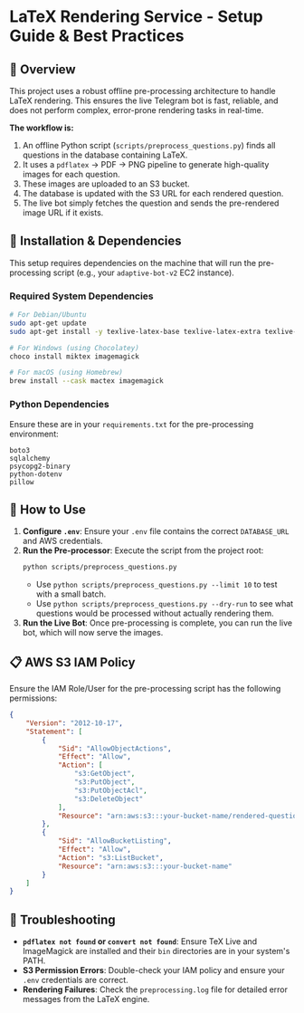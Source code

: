 # LaTeX Rendering Service - Setup Guide & Best Practices

## 🎯 Overview

This project uses a robust offline pre-processing architecture to handle LaTeX rendering. This ensures the live Telegram bot is fast, reliable, and does not perform complex, error-prone rendering tasks in real-time.

**The workflow is:**
1.  An offline Python script (`scripts/preprocess_questions.py`) finds all questions in the database containing LaTeX.
2.  It uses a `pdflatex` -> PDF -> PNG pipeline to generate high-quality images for each question.
3.  These images are uploaded to an S3 bucket.
4.  The database is updated with the S3 URL for each rendered question.
5.  The live bot simply fetches the question and sends the pre-rendered image URL if it exists.

## 🔧 Installation & Dependencies

This setup requires dependencies on the machine that will run the pre-processing script (e.g., your `adaptive-bot-v2` EC2 instance).

### Required System Dependencies

```bash
# For Debian/Ubuntu
sudo apt-get update
sudo apt-get install -y texlive-latex-base texlive-latex-extra texlive-fonts-recommended imagemagick

# For Windows (using Chocolatey)
choco install miktex imagemagick

# For macOS (using Homebrew)
brew install --cask mactex imagemagick
```

### Python Dependencies

Ensure these are in your `requirements.txt` for the pre-processing environment:
```
boto3
sqlalchemy
psycopg2-binary
python-dotenv
pillow
```

## 🚀 How to Use

1.  **Configure `.env`**: Ensure your `.env` file contains the correct `DATABASE_URL` and AWS credentials.
2.  **Run the Pre-processor**: Execute the script from the project root:
    ```bash
    python scripts/preprocess_questions.py
    ```
    *   Use `python scripts/preprocess_questions.py --limit 10` to test with a small batch.
    *   Use `python scripts/preprocess_questions.py --dry-run` to see what questions would be processed without actually rendering them.
3.  **Run the Live Bot**: Once pre-processing is complete, you can run the live bot, which will now serve the images.

## 📋 AWS S3 IAM Policy

Ensure the IAM Role/User for the pre-processing script has the following permissions:

```json
{
    "Version": "2012-10-17",
    "Statement": [
        {
            "Sid": "AllowObjectActions",
            "Effect": "Allow",
            "Action": [
                "s3:GetObject",
                "s3:PutObject",
                "s3:PutObjectAcl",
                "s3:DeleteObject"
            ],
            "Resource": "arn:aws:s3:::your-bucket-name/rendered-questions/*"
        },
        {
            "Sid": "AllowBucketListing",
            "Effect": "Allow",
            "Action": "s3:ListBucket",
            "Resource": "arn:aws:s3:::your-bucket-name"
        }
    ]
}
```

## 🐛 Troubleshooting

- **`pdflatex not found` or `convert not found`**: Ensure TeX Live and ImageMagick are installed and their `bin` directories are in your system's PATH.
- **S3 Permission Errors**: Double-check your IAM policy and ensure your `.env` credentials are correct.
- **Rendering Failures**: Check the `preprocessing.log` file for detailed error messages from the LaTeX engine.
